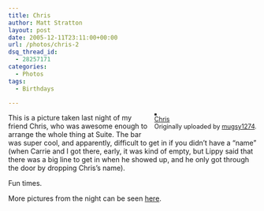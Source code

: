 ```yaml
---
title: Chris
author: Matt Stratton
layout: post
date: 2005-12-11T23:11:00+00:00
url: /photos/chris-2
dsq_thread_id:
  - 28257171
categories:
  - Photos
tags:
  - Birthdays

---
```

<div style="float:right;margin-left:10px;margin-bottom:10px;">
  <a title="photo sharing" href="https://www.flickr.com/photos/mugsy/72691680/"><img style="border:solid 2px #000000;" src="https://static.flickr.com/35/72691680_81c227881e_m.jpg" alt="" /></a><br /> <span style="font-size:.9em;margin-top:0;"> <a href="https://www.flickr.com/photos/mugsy/72691680/">Chris</a><br /> Originally uploaded by <a href="https://www.flickr.com/people/mugsy/">mugsy1274</a>. </span>
</div>

This is a picture taken last night of my friend Chris, who was awesome enough to arrange the whole thing at Suite. The bar was super cool, and apparently, difficult to get in if you didn&#8217;t have a &#8220;name&#8221; (when Carrie and I got there, early, it was kind of empty, but Lippy said that there was a big line to get in when he showed up, and he only got through the door by dropping Chris&#8217;s name).

Fun times.

More pictures from the night can be seen [here][1].

 [1]: https://flickr.com/photos/mugsy/sets/1557412/